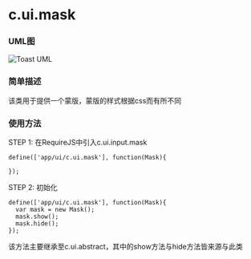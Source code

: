 # c.ui.mask

### UML图

![Toast UML](../raw/H5V2.2S6/doc/img/c.ui.mask.png)

### 简单描述
该类用于提供一个蒙版，蒙版的样式根据css而有所不同

### 使用方法

STEP 1: 在RequireJS中引入c.ui.input.mask

    define(['app/ui/c.ui.mask'], function(Mask){

    });

STEP 2: 初始化

    define(['app/ui/c.ui.mask'], function(Mask){
      var mask = new Mask();
      mask.show();
      mask.hide();
    });

该方法主要继承至c.ui.abstract，其中的show方法与hide方法皆来源与此类
